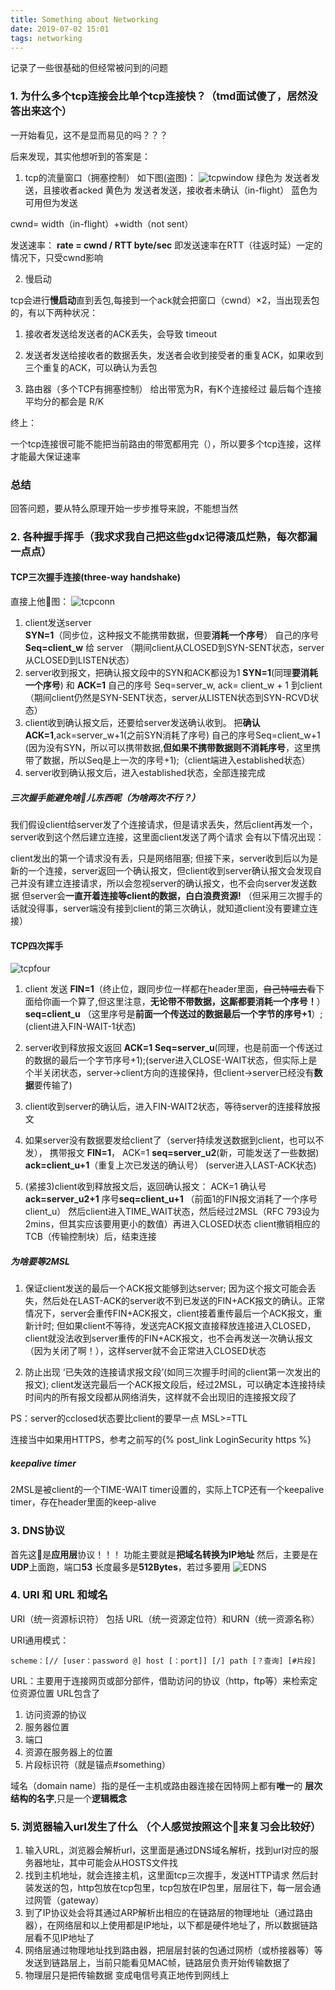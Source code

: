 ```yaml
---
title: Something about Networking
date: 2019-07-02 15:01
tags: networking
---
```


记录了一些很基础的但经常被问到的问题
<!--more-->
### 1. 为什么多个tcp连接会比单个tcp连接快？（tmd面试傻了，居然没答出来这个）
一开始看见，这不是显而易见的吗？？？

后来发现，其实他想听到的答案是： 
1. tcp的流量窗口（拥塞控制）
如下图(盗图)：
![tcpwindow](/img/tcpWindow.jpg)
绿色为 发送者发送，且接收者acked
黄色为 发送者发送，接收者未确认（in-flight）
蓝色为 可用但为发送

cwnd= width（in-flight）+width（not sent）

发送速率：
**rate = cwnd / RTT byte/sec**
即发送速率在RTT（往返时延）一定的情况下，只受cwnd影响


2. 慢启动

tcp会进行**慢启动**直到丢包,每接到一个ack就会把窗口（cwnd）×2，当出现丢包的，有以下两种状况：
1. 接收者发送给发送者的ACK丢失，会导致 timeout
2. 发送者发送给接收者的数据丢失，发送者会收到接受者的重复ACK，如果收到三个重复的ACK，可以确认为丢包


3. 路由器（多个TCP有拥塞控制）
给出带宽为R，有K个连接经过
最后每个连接平均分的都会是 R/K

终上：

一个tcp连接很可能不能把当前路由的带宽都用完（），所以要多个tcp连接，这样才能最大保证速率

### 总结
回答问题，要从特么原理开始一步步推导来說，不能想当然

### 2. 各种握手挥手（我求求我自己把这些gdx记得滚瓜烂熟，每次都漏一点点）

#### TCP三次握手连接(three-way handshake)

直接上他🐎图：
![tcpconn](/img/TCPshakeFhand.png)

1. client发送server  
**SYN=1**（同步位，这种报文不能携带数据，但要**消耗一个序号**）
自己的序号 **Seq=client_w** 给 server （期间client从CLOSED到SYN-SENT状态，server从CLOSED到LISTEN状态）
2. server收到报文，把确认报文段中的SYN和ACK都设为1
 **SYN=1**(同理**要消耗一个序号**) 和 **ACK=1**
自己的序号 Seq=server_w, ack= client_w + 1 到client （期间client仍然是SYN-SENT状态，server从LISTEN状态到SYN-RCVD状态）
3. client收到确认报文后，还要给server发送确认收到。
把**确认ACK=1**,ack=server_w+1(之前SYN消耗了序号)
自己的序号Seq=client_w+1 (因为没有SYN，所以可以携带数据,**但如果不携带数据则不消耗序号**，这里携带了数据，所以Seq是上一次的序号+1);（client端进入established状态）
4. server收到确认报文后，进入established状态，全部连接完成


##### 三次握手能避免啥🐔儿东西呢（为啥两次不行？）

我们假设client给server发了个连接请求，但是请求丢失，然后client再发一个，server收到这个然后建立连接，这里面client发送了两个请求
会有以下情况出现：

client发出的第一个请求没有丢，只是网络阻塞;
但接下来，server收到后以为是新的一个连接，server返回一个确认报文，但client收到server确认报文会发现自己并没有建立连接请求，所以会忽视server的确认报文，也不会向server发送数据
但server会**一直开着连接等client的数据，白白浪费资源!**
（但采用三次握手的话就没得事，server端没有接到client的第三次确认，就知道client没有要建立连接）


#### TCP四次挥手

![tcpfour](/img/TCPgoodbye.png)
1. client 发送 
**FIN=1**（终止位，跟同步位一样都在header里面，<del>自己特喵去看</del>下面给你画一个算了,但这里注意，**无论带不带数据，这厮都要消耗一个序号！**）
**seq=client_u** （这里序号是**前面一个传送过的数据最后一个字节的序号+1**）;(client进入FIN-WAIT-1状态)

2. server收到释放报文返回 
**ACK=1**
**Seq=server_u**(同理，也是前面一个传送过的数据的最后一个字节序号+1);(server进入CLOSE-WAIT状态，但实际上是个半关闭状态，server->client方向的连接保持，但client->server已经没有**数据**要传输了)

3. client收到server的确认后，进入FIN-WAIT2状态，等待server的连接释放报文

4. 如果server没有数据要发给client了（server持续发送数据到client，也可以不发），
携带报文 **FIN=1**， ACK=1
**seq=server_u2**(新，可能发送了一些数据)
**ack=client_u+1**（重复上次已发送的确认号）
(server进入LAST-ACK状态)

5. (紧接3)client收到释放报文后，返回确认报文：
ACK=1 
确认号**ack=server_u2+1**
序号**seq=client_u+1** （前面1的FIN报文消耗了一个序号client_u）
然后client进入TIME_WAIT状态，然后经过2MSL（RFC 793设为2mins，但其实应该要用更小的数值）再进入CLOSED状态
client撤销相应的TCB（传输控制块）后，结束连接

##### 为啥要等2MSL
1. 保证client发送的最后一个ACK报文能够到达server;
因为这个报文可能会丢失，然后处在LAST-ACK的server收不到已发送的FIN+ACK报文的确认。正常情况下，server会重传FIN+ACK报文，client接着重传最后一个ACK报文，重新计时;
但如果client不等待，发送完ACK报文直接释放连接进入CLOSED，client就没法收到server重传的FIN+ACK报文，也不会再发送一次确认报文（因为关闭了啊！），这样server就不会正常进入CLOSED状态

2. 防止出现 ‘已失效的连接请求报文段’(如同三次握手时间的client第一次发出的报文);
client发送完最后一个ACK报文段后，经过2MSL，可以确定本连接持续时间内的所有报文段都从网络消失，这样就不会出现旧的连接报文段了

 
PS：server的cclosed状态要比client的要早一点
MSL>=TTL

连接当中如果用HTTPS，参考之前写的{% post_link LoginSecurity https %}



##### keepalive timer
2MSL是被client的一个TIME-WAIT timer设置的，实际上TCP还有一个keepalive timer，存在header里面的keep-alive

### 3. DNS协议

首先这🐔是**应用层**协议！！！
功能主要就是**把域名转换为IP地址**
然后，主要是在**UDP**上面跑，端口**53**
长度最多是**512Bytes**，若过多要用 ![EDNS](https://en.wikipedia.org/wiki/Extension_mechanisms_for_DNS)




### 4. URI 和 URL 和域名

URI（统一资源标识符） 包括 URL（统一资源定位符）和URN（统一资源名称）

URI通用模式：
```
scheme：[// [user：password @] host [：port]] [/] path [？查询] [#片段]
```

URL：主要用于连接网页或部分部件，借助访问的协议（http，ftp等）来检索定位资源位置
URL包含了
1. 访问资源的协议
2. 服务器位置
3. 端口
4. 资源在服务器上的位置
5. 片段标识符（就是锚点#something）

域名（domain name）指的是任一主机或路由器连接在因特网上都有**唯一**的 **层次结构的名字**,只是一个**逻辑概念**


### 5. 浏览器输入url发生了什么 （个人感觉按照这个🐔来复习会比较好）


1. 输入URL，浏览器会解析url，这里面是通过DNS域名解析，找到url对应的服务器地址，其中可能会从HOSTS文件找
2. 找到主机地址，就会连接主机，这里面tcp三次握手，发送HTTP请求
然后封装发送的包，http包放在tcp包里，tcp包放在IP包里，层层往下，每一层会通过网管（gateway）
2. 到了IP协议处会将其通过ARP解析出相应的在链路层的物理地址（通过路由器），在网络层和以上使用都是IP地址，以下都是硬件地址了，所以数据链路层看不见IP地址了
3. 网络层通过物理地址找到路由器，把层层封装的包通过网桥（或桥接器等）等发送到链路层上，当前只能看见MAC帧，链路层负责开始传输数据了
4. 物理层只是把传输数据 变成电信号真正地传到网线上